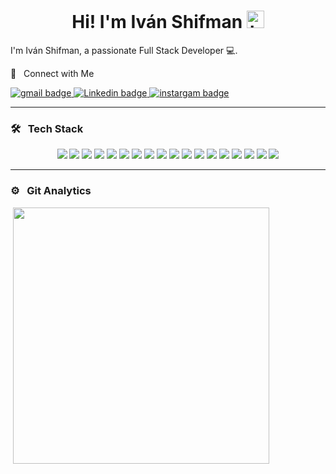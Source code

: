 <h1 align="center"> Hi! I'm Iván Shifman <img src="https://user-images.githubusercontent.com/1303154/88677602-1635ba80-d120-11ea-84d8-d263ba5fc3c0.gif" width="28px" alt="hi"></h1>

I'm Iván Shifman, a passionate Full Stack Developer 💻.

🤝 &nbsp; Connect with Me

<div>
<a href="mailto:ivanshifman1300@gmail.com" target="blank"> 
<img src="https://img.shields.io/badge/Gmail-D14836?style=for-the-badge&logo=gmail&logoColor=white" alt="gmail badge"/> </a>

<a href="https://ar.linkedin.com/in/iv%C3%A1n-ezequiel-shifman-042b0726a" target="blank"> 
<img src="https://img.shields.io/badge/LinkedIn-0077B5?style=for-the-badge&logo=linkedin&logoColor=white" alt="Linkedin badge"/> </a>

<a href="https://www.instagram.com/ivanshifman/" target="blank"> 
<img src="https://img.shields.io/badge/Instagram-E4405F?style=for-the-badge&logo=instagram&logoColor=white" alt="instargam badge"/> </a>
</div>

<hr>

### 🛠 &nbsp; Tech Stack

<div align="center"><a href="https://reactjs.org/" target="_blank"><img src="https://img.shields.io/badge/-ReactJs-61DAFB?logo=react&logoColor=white&style=for-the-badge"></a>  <a href="https://nextjs.org/" target="_blank"><img src="https://img.shields.io/badge/next.js-000000?style=for-the-badge&logo=nextdotjs&logoColor=white"></a> 
 <a href="https://nodejs.org/" target="_blank"><img src="https://img.shields.io/badge/node.js-339933?style=for-the-badge&logo=Node.js&logoColor=white"></a>  <a href="https://expressjs.com/" target="_blank"><img src="https://img.shields.io/badge/express.js-000000?style=for-the-badge&logo=express&logoColor=white"></a>  <a href="https://nestjs.com/" target="_blank"><img src="https://img.shields.io/badge/nestjs-E0234E?style=for-the-badge&logo=nestjs&logoColor=white"></a>  <a href="https://developer.mozilla.org/en-US/docs/Web/JavaScript" target="_blank"><img src="https://img.shields.io/badge/JavaScript-323330?style=for-the-badge&logo=javascript&logoColor=F7DF1E"></a>  <a href="https://www.typescriptlang.org/" target="_blank"><img src="https://img.shields.io/badge/TypeScript-007ACC?style=for-the-badge&logo=typescript&logoColor=white"></a> <a href="https://www.mysql.com/" target="_blank"><img src="https://img.shields.io/badge/MySQL-005C84?style=for-the-badge&logo=mysql&logoColor=white"></a>  <a href="https://www.mongodb.com/" target="_blank"><img src="https://img.shields.io/badge/-MongoDB-13aa52?style=for-the-badge&logo=mongodb&logoColor=white"></a> <a href="https://firebase.google.com/" target="_blank"><img src="https://img.shields.io/badge/firebase-ffca28?style=for-the-badge&logo=firebase&logoColor=black"></a>  <a href="https://www.sqlite.org/" target="_blank"><img src="https://img.shields.io/badge/SQLite-003B57?style=for-the-badge&logo=sqlite&logoColor=white"></a>  <a href="https://www.docker.com/" target="_blank"><img src="https://img.shields.io/badge/docker-257bd6?style=for-the-badge&logo=docker&logoColor=white"></a> <a href="https://kubernetes.io/" target="_blank"><img src="https://img.shields.io/badge/Kubernetes-326CE5?style=for-the-badge&logo=Kubernetes&logoColor=white"></a> <a href="https://developer.mozilla.org/en-US/docs/Web/HTML" target="_blank"><img src="https://img.shields.io/badge/HTML5-E34F26?style=for-the-badge&logo=html5&logoColor=white"></a>  <a href="https://developer.mozilla.org/en-US/docs/Web/CSS" target="_blank"><img src="https://img.shields.io/badge/CSS3-1572B6?style=for-the-badge&logo=css3&logoColor=white"></a>  <a href="https://getbootstrap.com/" target="_blank"><img src="https://img.shields.io/badge/Bootstrap-563D7C?style=for-the-badge&logo=bootstrap&logoColor=white"></a> <a href="https://tailwindcss.com/" target="_blank"><img src="https://img.shields.io/badge/Tailwind_CSS-grey?style=for-the-badge&logo=tailwind-css&logoColor=38B2AC"></a> <a href="https://www.postman.com/" target="_blank"><img src="https://img.shields.io/badge/Postman-FF6C37?style=for-the-badge&logo=Postman&logoColor=white"></a></div>


<hr>

### ⚙️ &nbsp; Git Analytics
 
<p>&nbsp;<img align="center" src="https://github-readme-stats.vercel.app/api/top-langs/?username=ivanshifman&theme=dark&layout=compact" width="410" /></p>
